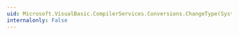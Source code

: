 ```yaml
---
uid: Microsoft.VisualBasic.CompilerServices.Conversions.ChangeType(System.Object,System.Type)
internalonly: False
---
```

